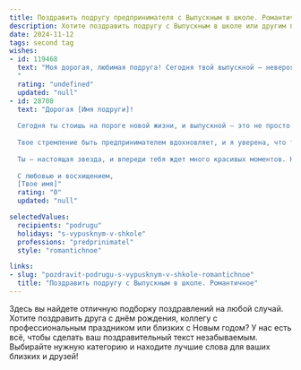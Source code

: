 ```yaml
---
title: Поздравить подругу предпринимателя с Выпускным в школе. Романтичное
description: Хотите поздравить подругу с Выпускным в школе или другим праздником? Наш ИИ создаст незабываемое поздравление, а вы обязательно выделитесь среди других.  
date: 2024-11-12
tags: second tag
wishes:
- id: 119468
  text: "Моя дорогая, любимая подруга! Сегодня твой выпускной – невероятный день, начало новой, прекрасной главы твоей жизни! Ты всегда была яркой звездой, и я уверена, что твой путь как предпринимателя будет таким же блестящим и успешным, словно созвездие самых ярких звезд.  Пусть каждый твой проект будет наполнен вдохновением, а каждый шаг – уверенностью.  Я бесконечно горжусь тобой, и желаю тебе океан любви, счастья и нескончаемого потока самых невероятных возможностей.  Счастливого пути, моя дорогая!
  "
  rating: "undefined"
  updated: "null"
- id: 28708
  text: "Дорогая [Имя подруги]!
  
  Сегодня ты стоишь на пороге новой жизни, и выпускной — это не просто окончание школы, это начало большого и светлого пути к твоей мечте. Поздравляю тебя с этим важным событием!
  
  Твое стремление быть предпринимателем вдохновляет, и я уверена, что ты сможешь покорить любые вершины. Желаю тебе смелости в принятии решений, удачи в начинаниях и ярких свершений. Пусть каждый день приносит новые идеи и возможности, а рядом будут верные друзья, готовые поддержать в любой ситуации.
  
  Ты — настоящая звезда, и впереди тебя ждет много красивых моментов. Не бойся мечтать и следовать за своим сердцем!
  
  С любовью и восхищением,
  [Твое имя]"
  rating: "0"
  updated: "null"

selectedValues:
  recipients: "podrugu"
  holidays: "s-vypusknym-v-shkole"
  professions: "predprinimatel"
  style: "romantichnoe"

links:
- slug: "pozdravit-podrugu-s-vypusknym-v-shkole-romantichnoe"
  title: "Поздравить подругу с Выпускным в школе. Романтичное"
---
```


Здесь вы найдете отличную подборку поздравлений на любой случай. 
Хотите поздравить друга с днём рождения, коллегу с профессиональным праздником или близких с Новым годом? У нас есть всё, чтобы сделать ваш поздравительный текст незабываемым. Выбирайте нужную категорию и находите лучшие слова для ваших близких и друзей!
